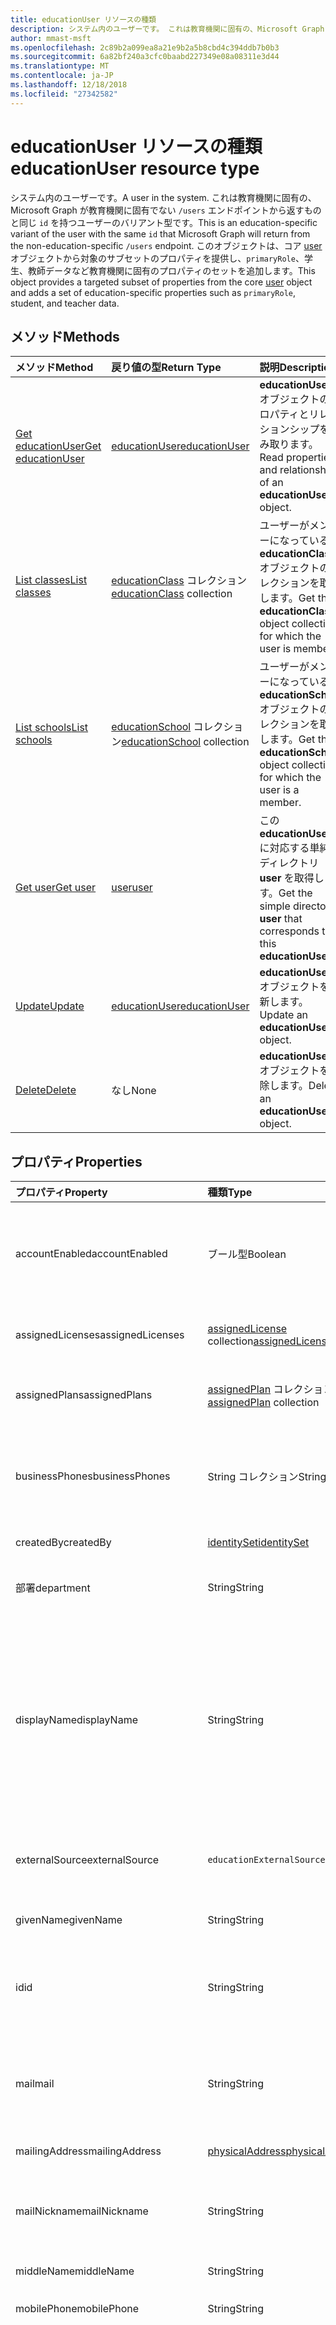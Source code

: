 ```yaml
---
title: educationUser リソースの種類
description: システム内のユーザーです。 これは教育機関に固有の、Microsoft Graph が教育機関に固有でない `/users` エンドポイントから返すものと同じ `id` を持つユーザーのバリアント型です。
author: mmast-msft
ms.openlocfilehash: 2c89b2a099ea8a21e9b2a5b8cbd4c394ddb7b0b3
ms.sourcegitcommit: 6a82bf240a3cfc0baabd227349e08a08311e3d44
ms.translationtype: MT
ms.contentlocale: ja-JP
ms.lasthandoff: 12/18/2018
ms.locfileid: "27342582"
---
```

# <a name="educationuser-resource-type"></a><span data-ttu-id="05497-104">educationUser リソースの種類</span><span class="sxs-lookup"><span data-stu-id="05497-104">educationUser resource type</span></span>

<span data-ttu-id="05497-105">システム内のユーザーです。</span><span class="sxs-lookup"><span data-stu-id="05497-105">A user in the system.</span></span> <span data-ttu-id="05497-106">これは教育機関に固有の、Microsoft Graph が教育機関に固有でない `/users` エンドポイントから返すものと同じ `id` を持つユーザーのバリアント型です。</span><span class="sxs-lookup"><span data-stu-id="05497-106">This is an education-specific variant of the user with the same `id` that Microsoft Graph will return from the non-education-specific `/users` endpoint.</span></span>
<span data-ttu-id="05497-107">このオブジェクトは、コア [user](user.md) オブジェクトから対象のサブセットのプロパティを提供し、`primaryRole`、学生、教師データなど教育機関に固有のプロパティのセットを追加します。</span><span class="sxs-lookup"><span data-stu-id="05497-107">This object provides a targeted subset of properties from the core [user](user.md) object and adds a set of education-specific properties such as `primaryRole`, student, and teacher data.</span></span>


## <a name="methods"></a><span data-ttu-id="05497-108">メソッド</span><span class="sxs-lookup"><span data-stu-id="05497-108">Methods</span></span>

| <span data-ttu-id="05497-109">メソッド</span><span class="sxs-lookup"><span data-stu-id="05497-109">Method</span></span>           | <span data-ttu-id="05497-110">戻り値の型</span><span class="sxs-lookup"><span data-stu-id="05497-110">Return Type</span></span>    |<span data-ttu-id="05497-111">説明</span><span class="sxs-lookup"><span data-stu-id="05497-111">Description</span></span>|
|:---------------|:--------|:----------|
|[<span data-ttu-id="05497-112">Get educationUser</span><span class="sxs-lookup"><span data-stu-id="05497-112">Get educationUser</span></span>](../api/educationuser-get.md) | [<span data-ttu-id="05497-113">educationUser</span><span class="sxs-lookup"><span data-stu-id="05497-113">educationUser</span></span>](educationuser.md) |<span data-ttu-id="05497-114">**educationUser** オブジェクトのプロパティとリレーションシップを読み取ります。</span><span class="sxs-lookup"><span data-stu-id="05497-114">Read properties and relationships of an **educationUser** object.</span></span>|
|[<span data-ttu-id="05497-115">List classes</span><span class="sxs-lookup"><span data-stu-id="05497-115">List classes</span></span>](../api/educationuser-list-classes.md) |<span data-ttu-id="05497-116">[educationClass](educationclass.md) コレクション</span><span class="sxs-lookup"><span data-stu-id="05497-116">[educationClass](educationclass.md) collection</span></span>| <span data-ttu-id="05497-117">ユーザーがメンバーになっている **educationClass** オブジェクトのコレクションを取得します。</span><span class="sxs-lookup"><span data-stu-id="05497-117">Get the **educationClass** object collection for which the user is member.</span></span>|
|[<span data-ttu-id="05497-118">List schools</span><span class="sxs-lookup"><span data-stu-id="05497-118">List schools</span></span>](../api/educationuser-list-schools.md) |<span data-ttu-id="05497-119">[educationSchool](educationschool.md) コレクション</span><span class="sxs-lookup"><span data-stu-id="05497-119">[educationSchool](educationschool.md) collection</span></span>| <span data-ttu-id="05497-120">ユーザーがメンバーになっている **educationSchool** オブジェクトのコレクションを取得します。</span><span class="sxs-lookup"><span data-stu-id="05497-120">Get the **educationSchool** object collection for which the user is a member.</span></span>|
|[<span data-ttu-id="05497-121">Get user</span><span class="sxs-lookup"><span data-stu-id="05497-121">Get user</span></span>](../api/educationuser-get-user.md) |[<span data-ttu-id="05497-122">user</span><span class="sxs-lookup"><span data-stu-id="05497-122">user</span></span>](user.md)| <span data-ttu-id="05497-123">この **educationUser** に対応する単純なディレクトリ **user** を取得します。</span><span class="sxs-lookup"><span data-stu-id="05497-123">Get the simple directory **user** that corresponds to this **educationUser**.</span></span>|
|[<span data-ttu-id="05497-124">Update</span><span class="sxs-lookup"><span data-stu-id="05497-124">Update</span></span>](../api/educationuser-update.md) | [<span data-ttu-id="05497-125">educationUser</span><span class="sxs-lookup"><span data-stu-id="05497-125">educationUser</span></span>](educationuser.md)   |<span data-ttu-id="05497-126">**educationUser** オブジェクトを更新します。</span><span class="sxs-lookup"><span data-stu-id="05497-126">Update an **educationUser** object.</span></span> |
|[<span data-ttu-id="05497-127">Delete</span><span class="sxs-lookup"><span data-stu-id="05497-127">Delete</span></span>](../api/educationuser-delete.md) | <span data-ttu-id="05497-128">なし</span><span class="sxs-lookup"><span data-stu-id="05497-128">None</span></span> |<span data-ttu-id="05497-129">**educationUser** オブジェクトを削除します。</span><span class="sxs-lookup"><span data-stu-id="05497-129">Delete an **educationUser** object.</span></span> |

## <a name="properties"></a><span data-ttu-id="05497-130">プロパティ</span><span class="sxs-lookup"><span data-stu-id="05497-130">Properties</span></span>
| <span data-ttu-id="05497-131">プロパティ</span><span class="sxs-lookup"><span data-stu-id="05497-131">Property</span></span>     | <span data-ttu-id="05497-132">種類</span><span class="sxs-lookup"><span data-stu-id="05497-132">Type</span></span>   |<span data-ttu-id="05497-133">説明</span><span class="sxs-lookup"><span data-stu-id="05497-133">Description</span></span>|
|:---------------|:--------|:----------|
|<span data-ttu-id="05497-134">accountEnabled</span><span class="sxs-lookup"><span data-stu-id="05497-134">accountEnabled</span></span>|<span data-ttu-id="05497-135">ブール型</span><span class="sxs-lookup"><span data-stu-id="05497-135">Boolean</span></span>| <span data-ttu-id="05497-136">アカウントが有効な場合は **true**。それ以外の場合は **false**。</span><span class="sxs-lookup"><span data-stu-id="05497-136">**True** if the account is enabled; otherwise, **false**.</span></span> <span data-ttu-id="05497-137">このプロパティは、ユーザーの作成時に必要です。</span><span class="sxs-lookup"><span data-stu-id="05497-137">This property is required when a user is created.</span></span> <span data-ttu-id="05497-138">$filter をサポートします。</span><span class="sxs-lookup"><span data-stu-id="05497-138">Supports $filter.</span></span>    |
|<span data-ttu-id="05497-139">assignedLicenses</span><span class="sxs-lookup"><span data-stu-id="05497-139">assignedLicenses</span></span>|<span data-ttu-id="05497-140">[assignedLicense](assignedlicense.md) collection</span><span class="sxs-lookup"><span data-stu-id="05497-140">[assignedLicense](assignedlicense.md) collection</span></span>|<span data-ttu-id="05497-p104">ユーザーに割り当てられているライセンス。null 許容ではありません。</span><span class="sxs-lookup"><span data-stu-id="05497-p104">The licenses that are assigned to the user. Not nullable.</span></span>            |
|<span data-ttu-id="05497-143">assignedPlans</span><span class="sxs-lookup"><span data-stu-id="05497-143">assignedPlans</span></span>|<span data-ttu-id="05497-144">[assignedPlan](assignedplan.md) コレクション</span><span class="sxs-lookup"><span data-stu-id="05497-144">[assignedPlan](assignedplan.md) collection</span></span>|<span data-ttu-id="05497-p105">ユーザーに割り当てられているプラン。読み取り専用です。null 許容ではありません。</span><span class="sxs-lookup"><span data-stu-id="05497-p105">The plans that are assigned to the user. Read-only. Not nullable.</span></span> |
|<span data-ttu-id="05497-148">businessPhones</span><span class="sxs-lookup"><span data-stu-id="05497-148">businessPhones</span></span>|<span data-ttu-id="05497-149">String コレクション</span><span class="sxs-lookup"><span data-stu-id="05497-149">String collection</span></span>|<span data-ttu-id="05497-150">ユーザーの電話番号。</span><span class="sxs-lookup"><span data-stu-id="05497-150">The telephone numbers for the user.</span></span> <span data-ttu-id="05497-151">**メモ:** 文字列コレクションですが、このプロパティに設定できるのは 1 つの数字のみです。</span><span class="sxs-lookup"><span data-stu-id="05497-151">**Note:** Although this is a string collection, only one number can be set for this property.</span></span>|
|<span data-ttu-id="05497-152">createdBy</span><span class="sxs-lookup"><span data-stu-id="05497-152">createdBy</span></span>|[<span data-ttu-id="05497-153">identitySet</span><span class="sxs-lookup"><span data-stu-id="05497-153">identitySet</span></span>](identityset.md)| <span data-ttu-id="05497-154">ユーザーを作成したエンティティ。</span><span class="sxs-lookup"><span data-stu-id="05497-154">Entity who created the user.</span></span> |
|<span data-ttu-id="05497-155">部署</span><span class="sxs-lookup"><span data-stu-id="05497-155">department</span></span>|<span data-ttu-id="05497-156">String</span><span class="sxs-lookup"><span data-stu-id="05497-156">String</span></span>|<span data-ttu-id="05497-p107">ユーザーが働いている部門の名前。$filter をサポートします。</span><span class="sxs-lookup"><span data-stu-id="05497-p107">The name for the department in which the user works. Supports $filter.</span></span>|
|<span data-ttu-id="05497-159">displayName</span><span class="sxs-lookup"><span data-stu-id="05497-159">displayName</span></span>|<span data-ttu-id="05497-160">String</span><span class="sxs-lookup"><span data-stu-id="05497-160">String</span></span>|<span data-ttu-id="05497-161">アドレス帳に表示されるユーザーの名前。</span><span class="sxs-lookup"><span data-stu-id="05497-161">The name displayed in the address book for the user.</span></span> <span data-ttu-id="05497-162">これは通常、ユーザーの名前、ミドルネームのイニシャル、姓の組み合わせになります。</span><span class="sxs-lookup"><span data-stu-id="05497-162">This is usually the combination of the user's first name, middle initial, and last name.</span></span> <span data-ttu-id="05497-163">このプロパティはユーザーの作成時に必須です。更新時にクリアすることはできません。</span><span class="sxs-lookup"><span data-stu-id="05497-163">This property is required when a user is created and it cannot be cleared during updates.</span></span> <span data-ttu-id="05497-164">$filter および $orderby をサポートします。</span><span class="sxs-lookup"><span data-stu-id="05497-164">Supports $filter and $orderby.</span></span>|
|<span data-ttu-id="05497-165">externalSource</span><span class="sxs-lookup"><span data-stu-id="05497-165">externalSource</span></span>|`educationExternalSource`| <span data-ttu-id="05497-166">このユーザーが作成された場所。</span><span class="sxs-lookup"><span data-stu-id="05497-166">Where this user was created from.</span></span> <span data-ttu-id="05497-167">可能な値: `sis`、 `manual`、 `unkownFutureValue`。</span><span class="sxs-lookup"><span data-stu-id="05497-167">The possible values are: `sis`, `manual`, `unkownFutureValue`.</span></span>|
|<span data-ttu-id="05497-168">givenName</span><span class="sxs-lookup"><span data-stu-id="05497-168">givenName</span></span>|<span data-ttu-id="05497-169">String</span><span class="sxs-lookup"><span data-stu-id="05497-169">String</span></span>|<span data-ttu-id="05497-p110">ユーザーの名。$filter をサポートします。</span><span class="sxs-lookup"><span data-stu-id="05497-p110">The given name (first name) of the user. Supports $filter.</span></span>|
|<span data-ttu-id="05497-172">id</span><span class="sxs-lookup"><span data-stu-id="05497-172">id</span></span>|<span data-ttu-id="05497-173">String</span><span class="sxs-lookup"><span data-stu-id="05497-173">String</span></span>|<span data-ttu-id="05497-p111">ユーザーの一意の識別子。[directoryObject](directoryobject.md) から継承されます。キー。null 許容ではありません。読み取り専用です。</span><span class="sxs-lookup"><span data-stu-id="05497-p111">The unique identifier for the user. Inherited from [directoryObject](directoryobject.md). Key. Not nullable. Read-only.</span></span>|
|<span data-ttu-id="05497-179">mail</span><span class="sxs-lookup"><span data-stu-id="05497-179">mail</span></span>|<span data-ttu-id="05497-180">String</span><span class="sxs-lookup"><span data-stu-id="05497-180">String</span></span>|<span data-ttu-id="05497-181">ユーザーの SMTP アドレス (たとえば、"jeff@contoso.onmicrosoft.com")。</span><span class="sxs-lookup"><span data-stu-id="05497-181">The SMTP address for the user; for example, "jeff@contoso.onmicrosoft.com".</span></span> <span data-ttu-id="05497-182">読み取り専用。</span><span class="sxs-lookup"><span data-stu-id="05497-182">Read-Only.</span></span> <span data-ttu-id="05497-183">$filter をサポートします。</span><span class="sxs-lookup"><span data-stu-id="05497-183">Supports $filter.</span></span>|
|<span data-ttu-id="05497-184">mailingAddress</span><span class="sxs-lookup"><span data-stu-id="05497-184">mailingAddress</span></span>|[<span data-ttu-id="05497-185">physicalAddress</span><span class="sxs-lookup"><span data-stu-id="05497-185">physicalAddress</span></span>](physicaladdress.md)| <span data-ttu-id="05497-186">ユーザーのメール アドレス。</span><span class="sxs-lookup"><span data-stu-id="05497-186">Mail address of user.</span></span>|
|<span data-ttu-id="05497-187">mailNickname</span><span class="sxs-lookup"><span data-stu-id="05497-187">mailNickname</span></span>|<span data-ttu-id="05497-188">String</span><span class="sxs-lookup"><span data-stu-id="05497-188">String</span></span>|<span data-ttu-id="05497-p113">ユーザーの電子メール エイリアス。ユーザーの作成時に、このプロパティを指定する必要があります。$filter をサポートします。</span><span class="sxs-lookup"><span data-stu-id="05497-p113">The mail alias for the user. This property must be specified when a user is created. Supports $filter.</span></span>|
|<span data-ttu-id="05497-192">middleName</span><span class="sxs-lookup"><span data-stu-id="05497-192">middleName</span></span>| <span data-ttu-id="05497-193">String</span><span class="sxs-lookup"><span data-stu-id="05497-193">String</span></span> | <span data-ttu-id="05497-194">ユーザーのミドル ネーム。</span><span class="sxs-lookup"><span data-stu-id="05497-194">The middle name of user.</span></span>|
|<span data-ttu-id="05497-195">mobilePhone</span><span class="sxs-lookup"><span data-stu-id="05497-195">mobilePhone</span></span>|<span data-ttu-id="05497-196">String</span><span class="sxs-lookup"><span data-stu-id="05497-196">String</span></span>|<span data-ttu-id="05497-197">ユーザーの主な携帯電話の番号。</span><span class="sxs-lookup"><span data-stu-id="05497-197">The primary cellular telephone number for the user.</span></span>|
|<span data-ttu-id="05497-198">passwordPolicies</span><span class="sxs-lookup"><span data-stu-id="05497-198">passwordPolicies</span></span>|<span data-ttu-id="05497-199">String</span><span class="sxs-lookup"><span data-stu-id="05497-199">String</span></span>|<span data-ttu-id="05497-200">ユーザーのパスワード ポリシーを指定します。</span><span class="sxs-lookup"><span data-stu-id="05497-200">Specifies password policies for the user.</span></span> <span data-ttu-id="05497-201">この値は列挙値であり、可能な 1 つの値は "DisableStrongPassword" です。この場合は、既定のポリシーより脆弱なパスワードを指定できます。</span><span class="sxs-lookup"><span data-stu-id="05497-201">This value is an enumeration with one possible value being “DisableStrongPassword”, which allows weaker passwords than the default policy to be specified.</span></span> <span data-ttu-id="05497-202">"DisablePasswordExpiration" を指定することもできます。</span><span class="sxs-lookup"><span data-stu-id="05497-202">“DisablePasswordExpiration” can also be specified.</span></span> <span data-ttu-id="05497-203">2 つを一緒に指定できます。例: "DisablePasswordExpiration、DisableStrongPassword"。</span><span class="sxs-lookup"><span data-stu-id="05497-203">The two can be specified together; for example: "DisablePasswordExpiration, DisableStrongPassword".</span></span>|
|<span data-ttu-id="05497-204">passwordProfile</span><span class="sxs-lookup"><span data-stu-id="05497-204">passwordProfile</span></span>|[<span data-ttu-id="05497-205">PasswordProfile</span><span class="sxs-lookup"><span data-stu-id="05497-205">PasswordProfile</span></span>](passwordprofile.md)|<span data-ttu-id="05497-p115">ユーザーのパスワード プロファイルを指定します。プロファイルには、ユーザーのパスワードが含まれています。このプロパティは、ユーザーの作成時に必要です。プロファイルにあるパスワードは、**passwordPolicies** プロパティによって指定されている最小要件を満たす必要があります。既定では、強力なパスワードが必要です。</span><span class="sxs-lookup"><span data-stu-id="05497-p115">Specifies the password profile for the user. The profile contains the user’s password. This property is required when a user is created. The password in the profile must satisfy minimum requirements as specified by the **passwordPolicies** property. By default, a strong password is required.</span></span>|
|<span data-ttu-id="05497-211">preferredLanguage</span><span class="sxs-lookup"><span data-stu-id="05497-211">preferredLanguage</span></span>|<span data-ttu-id="05497-212">String</span><span class="sxs-lookup"><span data-stu-id="05497-212">String</span></span>|<span data-ttu-id="05497-213">ユーザーが設定する言語。</span><span class="sxs-lookup"><span data-stu-id="05497-213">The preferred language for the user.</span></span> <span data-ttu-id="05497-214">ISO 639-1 コードに従う必要があります。例: "en-US"。</span><span class="sxs-lookup"><span data-stu-id="05497-214">Should follow ISO 639-1 Code; for example, "en-US".</span></span>|
|<span data-ttu-id="05497-215">primaryRole</span><span class="sxs-lookup"><span data-stu-id="05497-215">primaryRole</span></span>|<span data-ttu-id="05497-216">educationUserRole</span><span class="sxs-lookup"><span data-stu-id="05497-216">educationUserRole</span></span>| <span data-ttu-id="05497-217">ユーザーの既定のロール。</span><span class="sxs-lookup"><span data-stu-id="05497-217">Default role for a user.</span></span> <span data-ttu-id="05497-218">ユーザーのロールは、個々のクラスで異なる場合があります。</span><span class="sxs-lookup"><span data-stu-id="05497-218">The user's role might be different in an individual class.</span></span> <span data-ttu-id="05497-219">可能な値: `student`、 `teacher`、 `unknownFutureValue`。</span><span class="sxs-lookup"><span data-stu-id="05497-219">The possible values are: `student`, `teacher`, `unknownFutureValue`.</span></span> <span data-ttu-id="05497-220">$filter をサポートします。</span><span class="sxs-lookup"><span data-stu-id="05497-220">Supports $filter.</span></span>|
|<span data-ttu-id="05497-221">provisionedPlans</span><span class="sxs-lookup"><span data-stu-id="05497-221">provisionedPlans</span></span>|<span data-ttu-id="05497-222">[ProvisionedPlan](provisionedplan.md) コレクション</span><span class="sxs-lookup"><span data-stu-id="05497-222">[ProvisionedPlan](provisionedplan.md) collection</span></span>|<span data-ttu-id="05497-p118">ユーザーのために用意されたプラン。読み取り専用です。null 許容ではありません。</span><span class="sxs-lookup"><span data-stu-id="05497-p118">The plans that are provisioned for the user. Read-only. Not nullable.</span></span> |
|<span data-ttu-id="05497-226">residenceAddress</span><span class="sxs-lookup"><span data-stu-id="05497-226">residenceAddress</span></span>|[<span data-ttu-id="05497-227">physicalAddress</span><span class="sxs-lookup"><span data-stu-id="05497-227">physicalAddress</span></span>](physicaladdress.md)| <span data-ttu-id="05497-228">ユーザーが在住している場所のアドレス。</span><span class="sxs-lookup"><span data-stu-id="05497-228">Address where user lives.</span></span>|
|<span data-ttu-id="05497-229">student</span><span class="sxs-lookup"><span data-stu-id="05497-229">student</span></span>|[<span data-ttu-id="05497-230">educationStudent</span><span class="sxs-lookup"><span data-stu-id="05497-230">educationStudent</span></span>](educationstudent.md)| <span data-ttu-id="05497-231">プライマリ ロールが学生の場合、このブロックには学生固有のデータが含まれます。</span><span class="sxs-lookup"><span data-stu-id="05497-231">If the primary role is student, this block will contain student specific data.</span></span>|
|<span data-ttu-id="05497-232">surname</span><span class="sxs-lookup"><span data-stu-id="05497-232">surname</span></span>|<span data-ttu-id="05497-233">String</span><span class="sxs-lookup"><span data-stu-id="05497-233">String</span></span>|<span data-ttu-id="05497-p119">ユーザーの姓。$filter をサポートします。</span><span class="sxs-lookup"><span data-stu-id="05497-p119">The user's surname (family name or last name). Supports $filter.</span></span>|
|<span data-ttu-id="05497-236">teacher</span><span class="sxs-lookup"><span data-stu-id="05497-236">teacher</span></span>|[<span data-ttu-id="05497-237">educationTeacher</span><span class="sxs-lookup"><span data-stu-id="05497-237">educationTeacher</span></span>](educationteacher.md)| <span data-ttu-id="05497-238">プライマリ ロールが教師の場合、このブロックには教師固有のデータが含まれます。</span><span class="sxs-lookup"><span data-stu-id="05497-238">If the primary role is teacher, this block will conatin teacher specific data.</span></span>|
|<span data-ttu-id="05497-239">usageLocation</span><span class="sxs-lookup"><span data-stu-id="05497-239">usageLocation</span></span>|<span data-ttu-id="05497-240">String</span><span class="sxs-lookup"><span data-stu-id="05497-240">String</span></span>|<span data-ttu-id="05497-241">2 文字の国コード (ISO 規格 3166)</span><span class="sxs-lookup"><span data-stu-id="05497-241">A two-letter country code (ISO standard 3166).</span></span> <span data-ttu-id="05497-242">国や地域におけるサービスの利用可能性を確認することが法的に義務付けられているため、ライセンスを割り当てられるユーザーには必須です。</span><span class="sxs-lookup"><span data-stu-id="05497-242">Required for users who will be assigned licenses due to a legal requirement to check for availability of services in countries or regions.</span></span> <span data-ttu-id="05497-243">たとえば、"US"、"JP"、"GB" などです。</span><span class="sxs-lookup"><span data-stu-id="05497-243">Examples include: "US", "JP", and "GB".</span></span> <span data-ttu-id="05497-244">null 許容ではありません。</span><span class="sxs-lookup"><span data-stu-id="05497-244">Not nullable.</span></span> <span data-ttu-id="05497-245">$filter をサポートします。</span><span class="sxs-lookup"><span data-stu-id="05497-245">Supports $filter.</span></span>|
|<span data-ttu-id="05497-246">userPrincipalName</span><span class="sxs-lookup"><span data-stu-id="05497-246">userPrincipalName</span></span>|<span data-ttu-id="05497-247">String</span><span class="sxs-lookup"><span data-stu-id="05497-247">String</span></span>|<span data-ttu-id="05497-p121">ユーザーのユーザー プリンシパル名 (UPN)。UPN は、インターネット標準 RFC 822 に基づいた、インターネット スタイルのユーザーのログイン名です。規則では、これはユーザーの電子メール名にマップされる必要があります。一般的な形式は alias@domain です。このドメインは、検証済みドメインのテナントのコレクション内に存在している必要があります。このプロパティは、ユーザーの作成時に必要です。テナントの検証済みのドメインには、[organization](organization.md) の **verifiedDomains** プロパティからアクセスできます。$filter および $orderby をサポートします。</span><span class="sxs-lookup"><span data-stu-id="05497-p121">The user principal name (UPN) of the user. The UPN is an Internet-style login name for the user based on the Internet standard RFC 822. By convention, this should map to the user's email name. The general format is alias@domain, where domain must be present in the tenant’s collection of verified domains. This property is required when a user is created. The verified domains for the tenant can be accessed from the **verifiedDomains** property of [organization](organization.md). Supports $filter and $orderby.</span></span>
|<span data-ttu-id="05497-255">userType</span><span class="sxs-lookup"><span data-stu-id="05497-255">userType</span></span>|<span data-ttu-id="05497-256">String</span><span class="sxs-lookup"><span data-stu-id="05497-256">String</span></span>|<span data-ttu-id="05497-p122">ディレクトリ内のユーザーの種類を分類するために使用する文字列値 (“Member”、“Guest” など)。$filter をサポートします。</span><span class="sxs-lookup"><span data-stu-id="05497-p122">A string value that can be used to classify user types in your directory, such as “Member” and “Guest”. Supports $filter.</span></span>          |

## <a name="relationships"></a><span data-ttu-id="05497-259">リレーションシップ</span><span class="sxs-lookup"><span data-stu-id="05497-259">Relationships</span></span>
| <span data-ttu-id="05497-260">リレーションシップ</span><span class="sxs-lookup"><span data-stu-id="05497-260">Relationship</span></span> | <span data-ttu-id="05497-261">型</span><span class="sxs-lookup"><span data-stu-id="05497-261">Type</span></span>   |<span data-ttu-id="05497-262">説明</span><span class="sxs-lookup"><span data-stu-id="05497-262">Description</span></span>|
|:---------------|:--------|:----------|
|<span data-ttu-id="05497-263">classes</span><span class="sxs-lookup"><span data-stu-id="05497-263">classes</span></span>|<span data-ttu-id="05497-264">[educationClass](educationclass.md) コレクション</span><span class="sxs-lookup"><span data-stu-id="05497-264">[educationClass](educationclass.md) collection</span></span>| <span data-ttu-id="05497-265">ユーザーが属しているクラス。</span><span class="sxs-lookup"><span data-stu-id="05497-265">Classes to which the user belongs.</span></span> <span data-ttu-id="05497-266">Null 許容型。</span><span class="sxs-lookup"><span data-stu-id="05497-266">Nullable.</span></span>|
|<span data-ttu-id="05497-267">schools</span><span class="sxs-lookup"><span data-stu-id="05497-267">schools</span></span>|<span data-ttu-id="05497-268">[educationSchool](educationschool.md) コレクション</span><span class="sxs-lookup"><span data-stu-id="05497-268">[educationSchool](educationschool.md) collection</span></span>| <span data-ttu-id="05497-269">ユーザーが属している学校。</span><span class="sxs-lookup"><span data-stu-id="05497-269">Schools to which the user belongs.</span></span> <span data-ttu-id="05497-270">Null 許容型。</span><span class="sxs-lookup"><span data-stu-id="05497-270">Nullable.</span></span>|
|<span data-ttu-id="05497-271">assignments</span><span class="sxs-lookup"><span data-stu-id="05497-271">assignments</span></span>| [<span data-ttu-id="05497-272">educationAssignment</span><span class="sxs-lookup"><span data-stu-id="05497-272">educationAssignment</span></span>](/graph/api/resources/educationassignment?view=graph-rest-beta)| <span data-ttu-id="05497-273">ユーザーの割り当ての一覧です。</span><span class="sxs-lookup"><span data-stu-id="05497-273">List of assignments for the user.</span></span> <span data-ttu-id="05497-274">Null 許容型。</span><span class="sxs-lookup"><span data-stu-id="05497-274">Nullable.</span></span>|
|<span data-ttu-id="05497-275">user</span><span class="sxs-lookup"><span data-stu-id="05497-275">user</span></span>|[<span data-ttu-id="05497-276">user</span><span class="sxs-lookup"><span data-stu-id="05497-276">user</span></span>](user.md)| <span data-ttu-id="05497-277">ディレクトリ ユーザーがこのユーザーに対応します。</span><span class="sxs-lookup"><span data-stu-id="05497-277">The directory user corresponding to this user.</span></span>|

><span data-ttu-id="05497-278">**メモ:**  **educationassignment** リソースは /beta ベータ版のリソースです。</span><span class="sxs-lookup"><span data-stu-id="05497-278">**Note:**  The **educationassignment** resource is a /beta version resource.</span></span> <span data-ttu-id="05497-279">このリソースを使用する場合は、[変更ログ](/graph/changelog)を定期的に確認してください。</span><span class="sxs-lookup"><span data-stu-id="05497-279">If using this resource, be sure to review the [change log](/graph/changelog) periodically.</span></span> <span data-ttu-id="05497-280">Microsoft Graph API リソースが /v1.0 エンドポイントにリリースされると、リリースは変更ログに記録されます。</span><span class="sxs-lookup"><span data-stu-id="05497-280">When Microsoft Graph API resources are released to the /v1.0  endpoint, the release is noted in the change log.</span></span> <span data-ttu-id="05497-281">アプリが **educationassignment** リソースを使用する場合は、次のコード ブロックに示すように、基本要求 URL を宣言する必要があります。</span><span class="sxs-lookup"><span data-stu-id="05497-281">If your app consumes the **educationassignment** resource, you will need to declare base request URLs as shown in the following code block:</span></span>  
```JavaScript
var v1BaseUrl = “https://graph.microsoft.com/v1.0/education”;
var betaBaseUrl = “https://graph.microsoft.com/beta/education”;  // for administrativeUnit and educationOrganization
```


## <a name="json-representation"></a><span data-ttu-id="05497-282">JSON 表記</span><span class="sxs-lookup"><span data-stu-id="05497-282">JSON representation</span></span>

<span data-ttu-id="05497-283">リソースの JSON 表記を次に示します。</span><span class="sxs-lookup"><span data-stu-id="05497-283">The following is a JSON representation of the resource.</span></span>

<!--{
  "blockType": "resource",
  "optionalProperties": [],
  "keyProperty": "id",
  "baseType": "microsoft.graph.entity",
  "@odata.type": "microsoft.graph.educationUser"
}-->

```json
{
  "id": "string",
  "accountEnabled": true,
  "assignedLicenses": [{"@odata.type": "microsoft.graph.assignedLicense"}],
  "assignedPlans": [{"@odata.type": "microsoft.graph.assignedPlan"}],
  "businessPhones": ["555-555-6568"],
  "department": "string",
  "displayName": "string",
  "givenName": "string",
  "middleName": "string",
  "surname": "string",
  "mail": "string",
  "mailNickname": "string",
  "mobilePhone": "string",
  "createdBy": {"@odata.type": "microsoft.graph.identitySet"},
  "externalSource": "string",
  "mailingAddress": {"@odata.type": "microsoft.graph.physicalAddress"},
  "passwordPolicies": "string",
  "passwordProfile": {"@odata.type": "microsoft.graph.passwordProfile"},
  "preferredLanguage": "string",
  "primaryRole": "string",
  "provisionedPlans": [{"@odata.type": "microsoft.graph.provisionedPlan"}],
  "residenceAddress": {"@odata.type": "microsoft.graph.physicalAddress"},
  "student": {"@odata.type": "microsoft.graph.educationStudent"},
  "teacher": {"@odata.type": "microsoft.graph.educationTeacher"},
  "usageLocation": "string",
  "userPrincipalName": "string",
  "userType": "string"
}

```

<!-- uuid: 8fcb5dbc-d5aa-4681-8e31-b001d5168d79
2015-10-25 14:57:30 UTC -->
<!-- {
  "type": "#page.annotation",
  "description": "educationUser resource",
  "keywords": "",
  "section": "documentation",
  "suppressions": [
    "Error: microsoft.graph.educationUser/assignments:
      Referenced type microsoft.graph.educationAssignment is not defined in the doc set! Potential suggestion: UNKNOWN"
  ],
  "tocPath": ""
}-->

